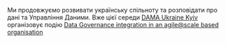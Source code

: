 Ми продовжуємо розвивати українську спільноту та розповідати про дані та Управління Даними. Вже цієї середи [DAMA Ukraine Kyiv](https://www.linkedin.com/groups/12924522/) організовує подію [Data Governance integration in an agile@scale based organisation](https://www.linkedin.com/events/datagovernanceintegrationinanag7252977140348968961/about/)
